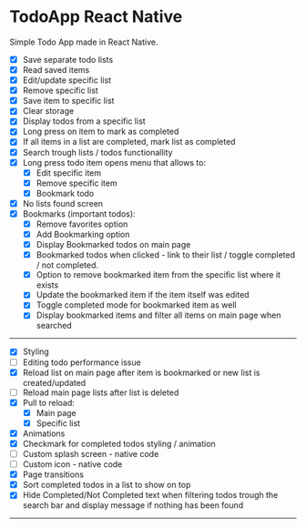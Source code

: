 # TodoApp React Native
Simple Todo App made in React Native.

- [x] Save separate todo lists
- [x] Read saved items
- [x] Edit/update specific list
- [x] Remove specific list
- [x] Save item to specific list
- [x] Clear storage
- [x] Display todos from a specific list
- [x] Long press on item to mark as completed
- [x] If all items in a list are completed, mark list as completed
- [x] Search trough lists / todos functionallity
- [x] Long press todo item opens menu that allows to:
  - [x] Edit specific item
  - [x] Remove specific item
  - [x] Bookmark todo
- [x] No lists found screen
- [x] Bookmarks (important todos): 
  - [x] Remove favorites option
  - [x] Add Bookmarking option
  - [x] Display Bookmarked todos on main page
  - [x] Bookmarked todos when clicked - link to their list / toggle completed / not completed.
  - [x] Option to remove bookmarked item from the specific list where it exists
  - [x] Update the bookmarked item if the item itself was edited
  - [x] Toggle completed mode for bookmarked item as well
  - [x] Display bookmarked items and filter all items on main page when searched
-----------------------------------------
- [x] Styling
- [ ] Editing todo performance issue
- [x] Reload list on main page after item is bookmarked or new list is created/updated
- [ ] Reload main page lists after list is deleted
- [x] Pull to reload:
  - [x] Main page
  - [x] Specific list 
- [x] Animations
- [x] Checkmark for completed todos styling / animation
- [ ] Custom splash screen - native code
- [ ] Custom icon - native code
- [x] Page transitions
- [x] Sort completed todos in a list to show on top
- [x] Hide Completed/Not Completed text when filtering todos trough the search bar and display message if nothing has been found
-----------------------------------------

